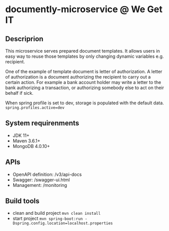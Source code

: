 # documently-microservice @ We Get IT

## Descriprion
This microservice serves prepared document templates.
It allows users in easy way to reuse those templates by only changing dynamic variables e.g. recipient.

One of the example of template document is letter of authorization.
A letter of authorization is a document authorizing the recipient to carry out a certain action.
For example a bank account holder may write a letter to the bank authorizing a transaction, or authorizing somebody else to act on their behalf if sick.

When spring profile is set to dev, storage is populated with the default data.
```spring.profiles.active=dev```

## System requirenments
 - JDK 11+
 - Maven 3.6.1+
 - MongoDB 4.0.10+

## APIs
  - OpenAPI definition: /v3/api-docs
  - Swagger: /swagger-ui.html
  - Management: /monitoring

## Build tools
  - clean and build project ```mvn clean install```
  - start project ```mvn spring-boot:run -Dspring.config.location=localhost.properties```